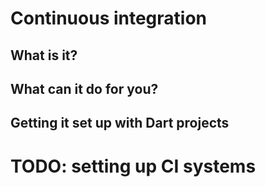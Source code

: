 # Continuous integration

## What is it?


## What can it do for you?


## Getting it set up with Dart projects



# TODO: setting up CI systems

